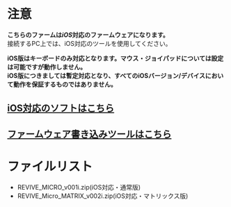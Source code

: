 # 注意

**こちらのファームは*****iOS*****対応のファームウェアになります。**  
接続するPC上では、iOS対応のツールを使用してください。

**iOS版はキーボードのみ対応となります。マウス・ジョイパッドについては設定は可能ですが動作しません。**  
**iOS版につきましては暫定対応となり、すべてのiOSバージョン/デバイスにおいて動作を保証するものではありません。**

## [iOS対応のソフトはこちら](https://github.com/bit-trade-one/ADRVMICR2-REVIVE-USB-Micro-Rev2/raw/master/App/iOS)
## [ファームウェア書き込みツールはこちら](https://github.com/bit-trade-one/ADRVMICR2-REVIVE-USB-Micro-Rev2/raw/master/Firmware/Tool)

# ファイルリスト

 - REVIVE_MICRO_v001i.zip(iOS対応・通常版)
 - REVIVE_Micro_MATRIX_v002i.zip(iOS対応・マトリックス版)